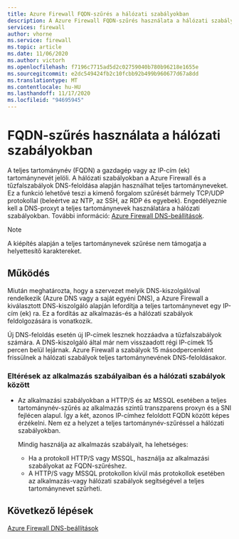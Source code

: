 ```yaml
---
title: Azure Firewall FQDN-szűrés a hálózati szabályokban
description: A Azure Firewall FQDN-szűrés használata a hálózati szabályokban
services: firewall
author: vhorne
ms.service: firewall
ms.topic: article
ms.date: 11/06/2020
ms.author: victorh
ms.openlocfilehash: f7196c7715ad5d2c02759040b780b96218e1655e
ms.sourcegitcommit: e2dc549424fb2c10fcbb92b499b960677d67a8dd
ms.translationtype: MT
ms.contentlocale: hu-HU
ms.lasthandoff: 11/17/2020
ms.locfileid: "94695945"
---
```

# <a name="use-fqdn-filtering-in-network-rules"></a>FQDN-szűrés használata a hálózati szabályokban

A teljes tartománynév (FQDN) a gazdagép vagy az IP-cím (ek) tartománynevét jelöli. A hálózati szabályokban a Azure Firewall és a tűzfalszabályok DNS-feloldása alapján használhat teljes tartományneveket. Ez a funkció lehetővé teszi a kimenő forgalom szűrését bármely TCP/UDP protokollal (beleértve az NTP, az SSH, az RDP és egyebek). Engedélyeznie kell a DNS-proxyt a teljes tartománynevek használatára a hálózati szabályokban. További információ: [Azure Firewall DNS-beállítások](dns-settings.md).

> [!NOTE]
> A kiépítés alapján a teljes tartománynevek szűrése nem támogatja a helyettesítő karaktereket.

## <a name="how-it-works"></a>Működés

Miután meghatározta, hogy a szervezet melyik DNS-kiszolgálóval rendelkezik (Azure DNS vagy a saját egyéni DNS), a Azure Firewall a kiválasztott DNS-kiszolgáló alapján lefordítja a teljes tartománynevet egy IP-cím (ek) ra. Ez a fordítás az alkalmazás-és a hálózati szabályok feldolgozására is vonatkozik.

Új DNS-feloldás esetén új IP-címek lesznek hozzáadva a tűzfalszabályok számára. A DNS-kiszolgáló által már nem visszaadott régi IP-címek 15 percen belül lejárnak. Azure Firewall a szabályok 15 másodpercenként frissülnek a hálózati szabályok teljes tartománynevének DNS-feloldásakor.

### <a name="differences-in-application-rules-vs-network-rules"></a>Eltérések az alkalmazás szabályaiban és a hálózati szabályok között

- Az alkalmazási szabályokban a HTTP/S és az MSSQL esetében a teljes tartománynév-szűrés az alkalmazás szintű transzparens proxyn és a SNI fejlécen alapul. Így a két, azonos IP-címhez feloldott FQDN között képes érzékelni. Nem ez a helyzet a teljes tartománynév-szűréssel a hálózati szabályokban. 

   Mindig használja az alkalmazás szabályait, ha lehetséges:
     - Ha a protokoll HTTP/S vagy MSSQL, használja az alkalmazási szabályokat az FQDN-szűréshez.
   - A HTTP/S vagy MSSQL protokollon kívül más protokollok esetében az alkalmazás-vagy hálózati szabályok segítségével a teljes tartománynevet szűrheti.

## <a name="next-steps"></a>Következő lépések

[Azure Firewall DNS-beállítások](dns-settings.md)
